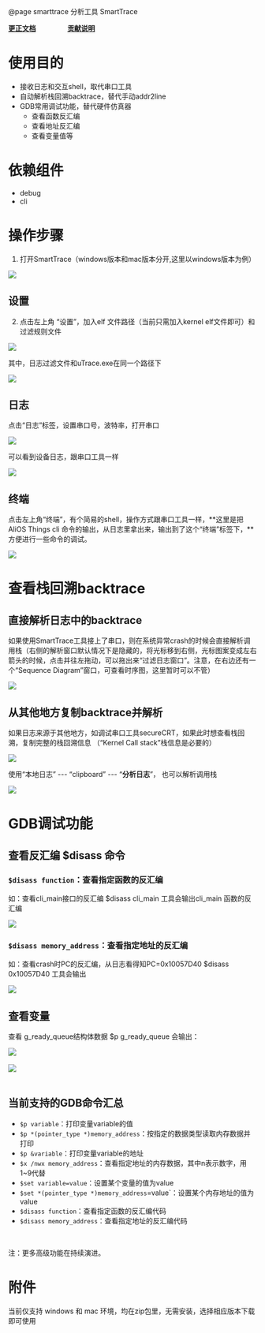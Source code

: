 @page smarttrace 分析工具 SmartTrace

**[更正文档](https://gitee.com/alios-things/documentation/edit/rel_3.3.0/debug-tools/smarttrace.md)** &emsp;&emsp;&emsp;&emsp; **[贡献说明](https://g.alicdn.com/alios-things-3.3/doc/contribute_doc.html)**

# 使用目的
- 接收日志和交互shell，取代串口工具
- 自动解析栈回溯backtrace，替代手动addr2line
- GDB常用调试功能，替代硬件仿真器
   - 查看函数反汇编
   - 查看地址反汇编
   - 查看变量值等

# 依赖组件
* debug
* cli

# 操作步骤

1. 打开SmartTrace（windows版本和mac版本分开,这里以windows版本为例）

<div align=left display=flex>
   <img src="https://img.alicdn.com/imgextra/i1/O1CN01DtrUcH24Hg6euUzst_!!6000000007366-2-tps-803-743.png" style="max-width:800px;" />
</div>

## 设置

2. 点击左上角 “设置”，加入elf 文件路径（当前只需加入kernel elf文件即可）和过滤规则文件

<div align=left display=flex>
   <img src="https://img.alicdn.com/imgextra/i3/O1CN01gAGgUk1jH7h3UUoWo_!!6000000004522-2-tps-1915-869.png" style="max-width:800px;" />
</div>


其中，日志过滤文件和uTrace.exe在同一个路径下

<div align=left display=flex>
   <img src="https://img.alicdn.com/imgextra/i3/O1CN011my9nB1TrjV7Sna8K_!!6000000002436-2-tps-889-766.png" style="max-width:800px;" />
</div>

## 日志
点击“日志”标签，设置串口号，波特率，打开串口

<div align=left display=flex>
   <img src="https://img.alicdn.com/imgextra/i2/O1CN01S5IxsH1j2vPkf1NNd_!!6000000004491-2-tps-1908-1007.png" style="max-width:800px;" />
</div>


可以看到设备日志，跟串口工具一样

<div align=left display=flex>
   <img src="https://img.alicdn.com/imgextra/i2/O1CN01zMZ78m1uBagRLYMbB_!!6000000005999-2-tps-1920-1041.png" style="max-width:800px;" />
</div>


## 终端
点击左上角“终端”，有个简易的shell，操作方式跟串口工具一样，**这里是把AliOS Things cli 命令的输出，从日志里拿出来，输出到了这个“终端”标签下，**方便进行一些命令的调试。

<div align=left display=flex>
   <img src="https://img.alicdn.com/imgextra/i3/O1CN01gSpkvT1iCiGUOrYkl_!!6000000004377-2-tps-1920-1041.png" style="max-width:800px;" />
</div>

# 查看栈回溯backtrace


## 直接解析日志中的backtrace
如果使用SmartTrace工具接上了串口，则在系统异常crash的时候会直接解析调用栈（右侧的解析窗口默认情况下是隐藏的，将光标移到右侧，光标图案变成左右箭头的时候，点击并往左拖动，可以拖出来“过滤日志窗口”。注意，在右边还有一个“Sequence Diagram”窗口，可查看时序图，这里暂时可以不管）

<div align=left display=flex>
   <img src="https://img.alicdn.com/imgextra/i1/O1CN01HNx9NR1Sru1yNyhe3_!!6000000002301-2-tps-1890-1004.png" style="max-width:800px;" />
</div>

## 从其他地方复制backtrace并解析
如果日志来源于其他地方，如调试串口工具secureCRT，如果此时想查看栈回溯，复制完整的栈回溯信息
（“Kernel Call stack”栈信息是必要的）

<div align=left display=flex>
   <img src="https://img.alicdn.com/imgextra/i2/O1CN01W15ku71mi5racVdbJ_!!6000000004987-2-tps-982-914.png" style="max-width:800px;" />
</div>

使用“本地日志”  --- “clipboard”  --- “**分析日志**”， 也可以解析调用栈

<div align=left display=flex>
   <img src="https://img.alicdn.com/imgextra/i4/O1CN0186eqDH1zhG99TXySp_!!6000000006745-2-tps-1908-1003.png" style="max-width:800px;" />
</div>

# GDB调试功能
## 查看反汇编 $disass 命令
### `$disass function`：查看指定函数的反汇编


如：查看cli_main接口的反汇编
$disass cli_main
工具会输出cli_main 函数的反汇编

<div align=left display=flex>
   <img src="https://img.alicdn.com/imgextra/i2/O1CN01VFFS9626FVSSVnavT_!!6000000007632-2-tps-1920-1041.png" style="max-width:800px;" />
</div>

### `$disass memory_address`：查看指定地址的反汇编


如：查看crash时PC的反汇编，从日志看得知PC=0x10057D40
$disass 0x10057D40
工具会输出

<div align=left display=flex>
   <img src="https://img.alicdn.com/imgextra/i1/O1CN01mOjXgc1lIcDHRtGY3_!!6000000004796-2-tps-573-201.png" style="max-width:800px;" />
</div>


## 查看变量
查看 g_ready_queue结构体数据
$p  g_ready_queue
会输出：

<div align=left display=flex>
   <img src="https://img.alicdn.com/imgextra/i1/O1CN018P0Z6S297D8GD2iV1_!!6000000008020-2-tps-719-693.png" style="max-width:800px;" />
</div>
​

<div align=left display=flex>
   <img src="https://img.alicdn.com/imgextra/i3/O1CN01iUfd0b21FtiPRM4sB_!!6000000006956-2-tps-677-453.png" style="max-width:800px;" />
</div>
​

## 当前支持的GDB命令汇总

- `$p variable`：打印变量variable的值
- `$p *(pointer_type *)memory_address`：按指定的数据类型读取内存数据并打印
- `$p &variable`：打印变量variable的地址
- `$x /nwx memory_address`：查看指定地址的内存数据，其中n表示数字，用1~9代替
- `$set variable=value`：设置某个变量的值为value
- `$set *(pointer_type *)memory_address`=value`：设置某个内存地址的值为value
- `$disass function`：查看指定函数的反汇编代码
- `$disass memory_address`：查看指定地址的反汇编代码

​

注：更多高级功能在持续演进。
​

# 附件
当前仅支持 windows 和 mac 环境，均在zip包里，无需安装，选择相应版本下载即可使用